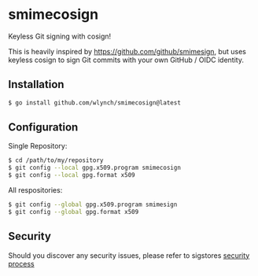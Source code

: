 # smimecosign

Keyless Git signing with cosign!

This is heavily inspired by <https://github.com/github/smimesign>, but uses
keyless cosign to sign Git commits with your own GitHub / OIDC identity.

## Installation

```sh
$ go install github.com/wlynch/smimecosign@latest
```

## Configuration

Single Repository:

```sh
$ cd /path/to/my/repository
$ git config --local gpg.x509.program smimecosign
$ git config --local gpg.format x509
```

All respositories:

```sh
$ git config --global gpg.x509.program smimesign
$ git config --global gpg.format x509
```

## Security

Should you discover any security issues, please refer to sigstores [security
process](https://github.com/sigstore/community/blob/main/SECURITY.md)
